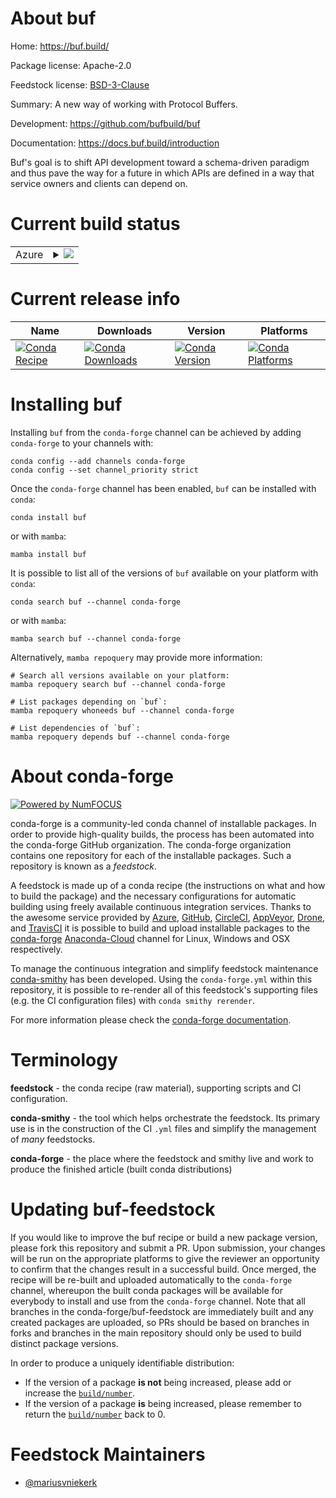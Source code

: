 About buf
=========

Home: https://buf.build/

Package license: Apache-2.0

Feedstock license: [BSD-3-Clause](https://github.com/conda-forge/buf-feedstock/blob/main/LICENSE.txt)

Summary: A new way of working with Protocol Buffers.

Development: https://github.com/bufbuild/buf

Documentation: https://docs.buf.build/introduction

Buf's goal is to shift API development toward a schema-driven paradigm and thus pave the way for a future
in which APIs are defined in a way that service owners and clients can depend on.


Current build status
====================


<table>
    
  <tr>
    <td>Azure</td>
    <td>
      <details>
        <summary>
          <a href="https://dev.azure.com/conda-forge/feedstock-builds/_build/latest?definitionId=18615&branchName=main">
            <img src="https://dev.azure.com/conda-forge/feedstock-builds/_apis/build/status/buf-feedstock?branchName=main">
          </a>
        </summary>
        <table>
          <thead><tr><th>Variant</th><th>Status</th></tr></thead>
          <tbody><tr>
              <td>linux_64</td>
              <td>
                <a href="https://dev.azure.com/conda-forge/feedstock-builds/_build/latest?definitionId=18615&branchName=main">
                  <img src="https://dev.azure.com/conda-forge/feedstock-builds/_apis/build/status/buf-feedstock?branchName=main&jobName=linux&configuration=linux%20linux_64_" alt="variant">
                </a>
              </td>
            </tr><tr>
              <td>osx_64</td>
              <td>
                <a href="https://dev.azure.com/conda-forge/feedstock-builds/_build/latest?definitionId=18615&branchName=main">
                  <img src="https://dev.azure.com/conda-forge/feedstock-builds/_apis/build/status/buf-feedstock?branchName=main&jobName=osx&configuration=osx%20osx_64_" alt="variant">
                </a>
              </td>
            </tr><tr>
              <td>osx_arm64</td>
              <td>
                <a href="https://dev.azure.com/conda-forge/feedstock-builds/_build/latest?definitionId=18615&branchName=main">
                  <img src="https://dev.azure.com/conda-forge/feedstock-builds/_apis/build/status/buf-feedstock?branchName=main&jobName=osx&configuration=osx%20osx_arm64_" alt="variant">
                </a>
              </td>
            </tr><tr>
              <td>win_64</td>
              <td>
                <a href="https://dev.azure.com/conda-forge/feedstock-builds/_build/latest?definitionId=18615&branchName=main">
                  <img src="https://dev.azure.com/conda-forge/feedstock-builds/_apis/build/status/buf-feedstock?branchName=main&jobName=win&configuration=win%20win_64_" alt="variant">
                </a>
              </td>
            </tr>
          </tbody>
        </table>
      </details>
    </td>
  </tr>
</table>

Current release info
====================

| Name | Downloads | Version | Platforms |
| --- | --- | --- | --- |
| [![Conda Recipe](https://img.shields.io/badge/recipe-buf-green.svg)](https://anaconda.org/conda-forge/buf) | [![Conda Downloads](https://img.shields.io/conda/dn/conda-forge/buf.svg)](https://anaconda.org/conda-forge/buf) | [![Conda Version](https://img.shields.io/conda/vn/conda-forge/buf.svg)](https://anaconda.org/conda-forge/buf) | [![Conda Platforms](https://img.shields.io/conda/pn/conda-forge/buf.svg)](https://anaconda.org/conda-forge/buf) |

Installing buf
==============

Installing `buf` from the `conda-forge` channel can be achieved by adding `conda-forge` to your channels with:

```
conda config --add channels conda-forge
conda config --set channel_priority strict
```

Once the `conda-forge` channel has been enabled, `buf` can be installed with `conda`:

```
conda install buf
```

or with `mamba`:

```
mamba install buf
```

It is possible to list all of the versions of `buf` available on your platform with `conda`:

```
conda search buf --channel conda-forge
```

or with `mamba`:

```
mamba search buf --channel conda-forge
```

Alternatively, `mamba repoquery` may provide more information:

```
# Search all versions available on your platform:
mamba repoquery search buf --channel conda-forge

# List packages depending on `buf`:
mamba repoquery whoneeds buf --channel conda-forge

# List dependencies of `buf`:
mamba repoquery depends buf --channel conda-forge
```


About conda-forge
=================

[![Powered by
NumFOCUS](https://img.shields.io/badge/powered%20by-NumFOCUS-orange.svg?style=flat&colorA=E1523D&colorB=007D8A)](https://numfocus.org)

conda-forge is a community-led conda channel of installable packages.
In order to provide high-quality builds, the process has been automated into the
conda-forge GitHub organization. The conda-forge organization contains one repository
for each of the installable packages. Such a repository is known as a *feedstock*.

A feedstock is made up of a conda recipe (the instructions on what and how to build
the package) and the necessary configurations for automatic building using freely
available continuous integration services. Thanks to the awesome service provided by
[Azure](https://azure.microsoft.com/en-us/services/devops/), [GitHub](https://github.com/),
[CircleCI](https://circleci.com/), [AppVeyor](https://www.appveyor.com/),
[Drone](https://cloud.drone.io/welcome), and [TravisCI](https://travis-ci.com/)
it is possible to build and upload installable packages to the
[conda-forge](https://anaconda.org/conda-forge) [Anaconda-Cloud](https://anaconda.org/)
channel for Linux, Windows and OSX respectively.

To manage the continuous integration and simplify feedstock maintenance
[conda-smithy](https://github.com/conda-forge/conda-smithy) has been developed.
Using the ``conda-forge.yml`` within this repository, it is possible to re-render all of
this feedstock's supporting files (e.g. the CI configuration files) with ``conda smithy rerender``.

For more information please check the [conda-forge documentation](https://conda-forge.org/docs/).

Terminology
===========

**feedstock** - the conda recipe (raw material), supporting scripts and CI configuration.

**conda-smithy** - the tool which helps orchestrate the feedstock.
                   Its primary use is in the construction of the CI ``.yml`` files
                   and simplify the management of *many* feedstocks.

**conda-forge** - the place where the feedstock and smithy live and work to
                  produce the finished article (built conda distributions)


Updating buf-feedstock
======================

If you would like to improve the buf recipe or build a new
package version, please fork this repository and submit a PR. Upon submission,
your changes will be run on the appropriate platforms to give the reviewer an
opportunity to confirm that the changes result in a successful build. Once
merged, the recipe will be re-built and uploaded automatically to the
`conda-forge` channel, whereupon the built conda packages will be available for
everybody to install and use from the `conda-forge` channel.
Note that all branches in the conda-forge/buf-feedstock are
immediately built and any created packages are uploaded, so PRs should be based
on branches in forks and branches in the main repository should only be used to
build distinct package versions.

In order to produce a uniquely identifiable distribution:
 * If the version of a package **is not** being increased, please add or increase
   the [``build/number``](https://docs.conda.io/projects/conda-build/en/latest/resources/define-metadata.html#build-number-and-string).
 * If the version of a package **is** being increased, please remember to return
   the [``build/number``](https://docs.conda.io/projects/conda-build/en/latest/resources/define-metadata.html#build-number-and-string)
   back to 0.

Feedstock Maintainers
=====================

* [@mariusvniekerk](https://github.com/mariusvniekerk/)

